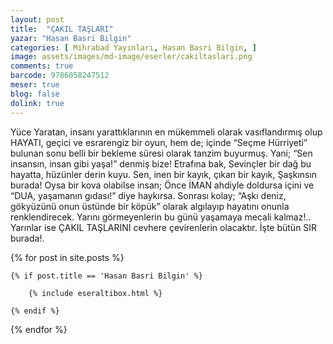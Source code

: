```yaml
---
layout: post
title:  "ÇAKIL TAŞLARI"
yazar: "Hasan Basri Bilgin"
categories: [ Mihrabad Yayınları, Hasan Basri Bilgin, ]
image: assets/images/md-image/eserler/cakiltaslari.png
comments: true
barcode: 9786058247512
meser: true
blog: false
dolink: true
---
```


Yüce Yaratan, insanı yarattıklarının en mükemmeli olarak vasıflandırmış olup HAYATI, geçici ve esrarengiz bir oyun, hem de; içinde “Seçme Hürriyeti” bulunan sonu belli bir bekleme süresi olarak tanzim buyurmuş.
Yani;
“Sen insansın, insan gibi yaşa!” denmiş bize!
Etrafına bak,
Sevinçler bir dağ bu hayatta, hüzünler derin kuyu.
Sen, inen bir kayık, çıkan bir kayık,
Şaşkınsın burada!
Oysa bir kova olabilse insan;
Önce İMAN ahdiyle doldursa içini ve “DUA, yaşamanın gıdası!” diye haykırsa.
Sonrası kolay;
“Aşkı deniz, gökyüzünü onun üstünde bir köpük” olarak algılayıp hayatını onunla renklendirecek.
Yarını görmeyenlerin bu günü yaşamaya mecali kalmaz!.. Yarınlar ise ÇAKIL TAŞLARINI cevhere çevirenlerin olacaktır.
İşte bütün SIR burada!.



{% for post in site.posts %}

    {% if post.title == 'Hasan Basri Bilgin' %}

        {% include eseraltibox.html %}

    {% endif %}

{% endfor %}
